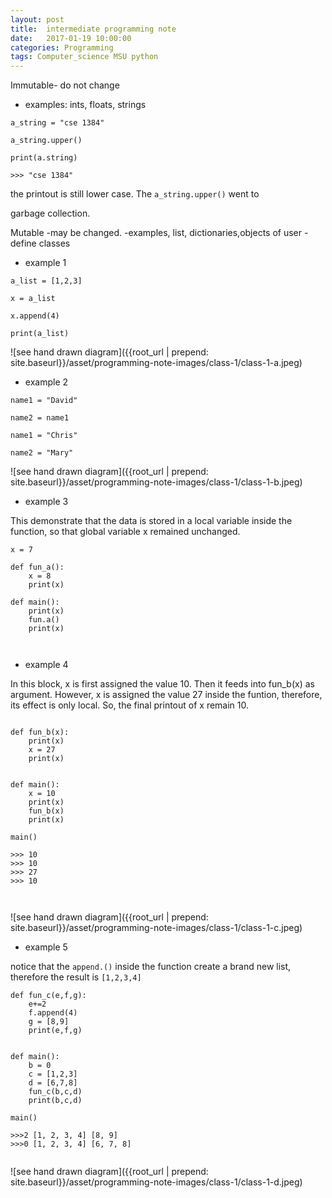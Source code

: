 ```yaml
---
layout: post
title:  intermediate programming note
date:   2017-01-19 10:00:00
categories: Programming
tags: Computer_science MSU python
---
```


Immutable- do not change 
- examples: ints, floats, strings





```
a_string = "cse 1384"

a_string.upper()

print(a.string)

>>> "cse 1384"  

```
the printout is still lower case. The `a_string.upper()` went to 

garbage collection. 

Mutable -may be changed.
-examples, list, dictionaries,objects of user - define classes


* example 1

```
a_list = [1,2,3]

x = a_list

x.append(4)

print(a_list)

```

![see hand drawn diagram]({{root_url | prepend: site.baseurl}}/asset/programming-note-images/class-1/class-1-a.jpeg)

* example 2

```
name1 = "David"

name2 = name1

name1 = "Chris"

name2 = "Mary"

```
![see hand drawn diagram]({{root_url | prepend: site.baseurl}}/asset/programming-note-images/class-1/class-1-b.jpeg)


* example 3

This demonstrate that the data is stored in a local variable inside the function, so that global variable x remained unchanged. 

```
x = 7

def fun_a():
	x = 8
	print(x)

def main():
	print(x)	
	fun.a()
	print(x)



```
* example 4

In this block, x is first assigned the value 10. Then it feeds into fun_b(x) as argument. However, x is assigned the value 27 inside the funtion, therefore, its effect is only local. So, the final printout of x remain 10.

```

def fun_b(x):
	print(x)
	x = 27
	print(x)


def main():
	x = 10
	print(x)	
	fun_b(x)
	print(x)	

main()	

>>> 10
>>> 10
>>> 27
>>> 10



```
![see hand drawn diagram]({{root_url | prepend: site.baseurl}}/asset/programming-note-images/class-1/class-1-c.jpeg)

* example 5

notice that the `append.()` inside the function create a brand new list, therefore the result is `[1,2,3,4]`


```
def fun_c(e,f,g):
	e+=2
	f.append(4)
	g = [8,9]
	print(e,f,g)


def main():
	b = 0
	c = [1,2,3]
	d = [6,7,8]
	fun_c(b,c,d)
	print(b,c,d)

main()	

>>>2 [1, 2, 3, 4] [8, 9]
>>>0 [1, 2, 3, 4] [6, 7, 8]


```

![see hand drawn diagram]({{root_url | prepend: site.baseurl}}/asset/programming-note-images/class-1/class-1-d.jpeg)
